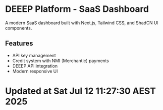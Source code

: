 # DEEEP Platform - SaaS Dashboard

A modern SaaS dashboard built with Next.js, Tailwind CSS, and ShadCN UI components.

## Features
- API key management
- Credit system with NMI (Merchantic) payments
- DEEEP API integration
- Modern responsive UI

# Updated at Sat Jul 12 11:27:30 AEST 2025
